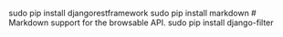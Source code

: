 sudo pip install djangorestframework
sudo pip install markdown       # Markdown support for the browsable API.
sudo pip install django-filter  
